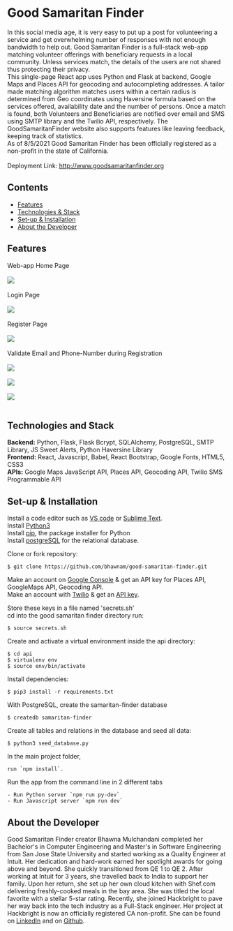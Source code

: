 # Good Samaritan Finder

In this social media age, it is very easy to put up a post for volunteering a service and get overwhelming number of responses with not enough bandwidth to help out. Good Samaritan Finder is a full-stack web-app matching volunteer offerings with beneficiary requests in a local community. Unless services match, the details of the users are not shared thus protecting their privacy.
<br> 
This single-page React app uses Python and Flask at backend, Google Maps and Places API for geocoding and autocompleting addresses. A tailor made matching algorithm  matches users within a certain radius is determined from Geo coordinates using Haversine formula based on the services offered, availability date and the number of persons. Once a match is found, both Volunteers and Beneficiaries are notified over email and SMS using SMTP library and the Twilio API, respectively. The GoodSamaritanFinder website also supports features like leaving feedback, keeping track of statistics. 
<br>
As of 8/5/2021 Good Samaritan Finder has been officially registered as a non-profit in the state of California. 
<br>
<br>
Deployment Link:  http://www.goodsamaritanfinder.org
<br> 

## Contents 
* [Features](#features)
* [Technologies & Stack](#techstack)
* [Set-up & Installation](#installation)
* [About the Developer](#aboutme)

## <a name="features"></a> Features

Web-app Home Page
<br>
<br>
![](src/images/gifs/home_page.gif)
<br>
<br>
Login Page
<br>
<br>
![](src/images/gifs/login_page.gif)
<br>
<br>
Register Page
<br>
<br>
![](src/images/gifs/register_page.gif)
<br>
<br>
Validate Email and Phone-Number during Registration
<br>
<br>
![](src/images/gifs/validate_phone.gif)
<br>
<br>
![](src/images/gifs/add_request.gif)
<br>
<br>
![](src/images/gifs/matched_request.gif)
<br>
<br>
## <a name="techstack"></a> Technologies and Stack
**Backend:**
Python, Flask, Flask Bcrypt, SQLAlchemy, PostgreSQL, SMTP Library, JS Sweet Alerts,
Python Haversine Library <br>
**Frontend:**
React, Javascript, Babel, React Bootstrap, Google Fonts, HTML5, CSS3 <br>
**APIs:**
Google Maps JavaScript API, Places API, Geocoding API, Twilio SMS Programmable API


## <a name="installation"></a> Set-up & Installation

Install a code editor such as [VS code](https://code.visualstudio.com/download) or [Sublime Text](https://www.sublimetext.com/).<br>
Install [Python3](https://www.python.org/downloads/mac-osx/)<br>
Install [pip](https://pip.pypa.io/en/stable/installing/), the package installer for Python <br>
Install [postgreSQL](https://www.postgresql.org/) for the relational database.<br>


Clone or fork repository:
```
$ git clone https://github.com/bhawnam/good-samaritan-finder.git
```
Make an account on [Google Console](https://console.cloud.google.com/) & get an API key for Places API, GoogleMaps API, Geocoding API.<br>
Make an account with [Twilio](https://www.twilio.com/docs) & get an [API key](https://www.twilio.com/docs/usage/api).<br>

Store these keys in a file named 'secrets.sh' <br> 
cd into the good samaritan finder directory run:
```
$ source secrets.sh
```
Create and activate a virtual environment inside the api directory:
```
$ cd api
$ virtualenv env
$ source env/bin/activate
```
Install dependencies:
```
$ pip3 install -r requirements.txt
```
With PostgreSQL, create the samaritan-finder database
```
$ createdb samaritan-finder
```
Create all tables and relations in the database and seed all data:
```
$ python3 seed_database.py
```

In the main project folder, 
```
run `npm install`.
```

Run the app from the command line in 2 different tabs
```
- Run Python server `npm run py-dev`
- Run Javascript server `npm run dev`
```

## <a name="aboutme"></a> About the Developer

Good Samaritan Finder creator Bhawna Mulchandani completed her Bachelor's in Computer Engineering and Master's in Software Engineering from San Jose State University and started working as a Quality Engineer at Intuit.  Her dedication and hard-work earned her spotlight awards for going above and beyond. She quickly transitioned from QE 1 to QE 2.  After working at Intuit for 3 years, she travelled back to India to support her family. Upon her return, she set up her own cloud kitchen with Shef.com delivering freshly-cooked meals in the bay area. She was titled the local favorite with a stellar 5-star rating. Recently, she joined Hackbright to pave her way back into the tech industry as a Full-Stack engineer. Her project at Hackbright is now an officially registered CA non-profit.
She can be found on [LinkedIn](https://www.linkedin.com/in/bhawnamulchandani/) and on [Github](https://github.com/bhawnam).